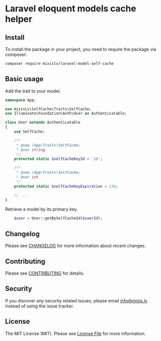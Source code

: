 # Laravel eloquent models cache helper

## Install

To install the package in your project, you need to require the package via composer:

```sh
composer require mixislv/laravel-model-self-cache
```

## Basic usage

Add the trait to your model.

```php
namespace App;

use mixisLv\SelfCache\Traits\SelfCache;
use Illuminate\Foundation\Auth\User as Authenticatable;

class User extends Authenticatable
{
    use SelfCache;

    /**
     * @see \App\Traits\SelfCache;
     * @var string
     */
    protected static $selfCacheKeyId = 'id';

    /**
     * @see \App\Traits\SelfCache;
     * @var int
     */
    protected static $selfCacheKeyExpiration = 134;

    // ...
}
```

Retrieve a model by its primary key.

```php
    $user = User::getBySelfCacheId($userId);
```

## Changelog

Please see [CHANGELOG](CHANGELOG.md) for more information about recent changes.

## Contributing

Please see [CONTRIBUTING](CONTRIBUTING.md) for details.

## Security

If you discover any security related issues, please email info@mixis.lv instead of using the issue tracker.

## License

The MIT License (MIT). Please see [License File](LICENSE.md) for more information.

